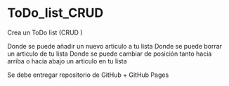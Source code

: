 # ToDo_list_CRUD

Crea un ToDo list  (CRUD )

Donde se puede añadir un nuevo articulo a tu lista
Donde se puede borrar un articulo de tu lista
Donde se puede cambiar de posición tanto hacia arriba o hacia abajo un articulo en tu lista

Se debe entregar repositorio de GitHub + GitHub Pages
